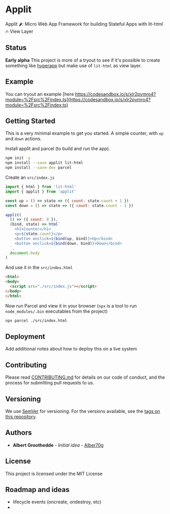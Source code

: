 # Applit

Applit 🌶: Micro Web App Framework for building Stateful Apps with lit-html 🔥 View Layer

## Status

**Early alpha** This project is more of a tryout to see if it's possible to create something like 
[hyperapp](github.com/hyperapp/hyperapp) but make use of `lit-html` as view layer.

## Example

You can tryout an example [here https://codesandbox.io/s/xlr2pvmro4?module=%2Fsrc%2Findex.ts](https://codesandbox.io/s/xlr2pvmro4?module=%2Fsrc%2Findex.ts)

## Getting Started

This is a very minimal example to get you started. 
A simple counter, with `up` and `down` actions.

Install applit and parcel (to build and run the app).

```bash
npm init -y
npm install --save applit lit-html
npm install --save-dev parcel
```

Create an `src/index.js`

```javascript
import { html } from 'lit-html'
import { applit } from 'applit'

const up = () => state => ({ count: state.count + 1 })
const down = () => state => ({ count: state.count - 1 })

applit(
  () => ({ count: 0 }),
  (bind, state) => html`
    <h1>Counter</h1>
    <p>${state.count}</p>
    <button onclick=${bind(up, bind)}>Up</bind>
    <button onclick=${bind(down, bind)}>Down</bind>
  `,
  document.body
)

```

And use it in the `src/index.html`

```html
<html>
<body>
  <script src="./src/index.js"></script>
</body>
</html>
```

Now run Parcel and view it in your browser 
(`npx` is a tool to run `node_modules/.bin` executables from the project)

```bash
npx parcel ./src/index.html
```

## Deployment

Add additional notes about how to deploy this on a live system

## Contributing

Please read [CONTRIBUTING.md](https://gist.github.com/PurpleBooth/b24679402957c63ec426) for details on our code of conduct, and the process for submitting pull requests to us.

## Versioning

We use [SemVer](http://semver.org/) for versioning. For the versions available, see the [tags on this repository](https://github.com/your/project/tags). 

## Authors

* **Albert Groothedde** - *Initial idea* - [Alber70g](https://github.com/alber70g)

## License

This project is licensed under the MIT License

## Roadmap and ideas

* lifecycle events (oncreate, ondestroy, etc)
* 
